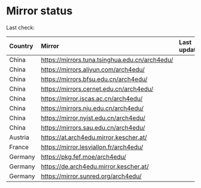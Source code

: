 <script src="./time.js"></script>
# Mirror status
Last check: <script type="text/javascript">localize(1701088510.2988496);</script>

|Country|Mirror|Last update|
|:------|:-----|:----------|
|China|https://mirrors.tuna.tsinghua.edu.cn/arch4edu/|<script type="text/javascript">localize(1701066711);</script>|
|China|https://mirrors.aliyun.com/arch4edu/|<script type="text/javascript">localize(1701066711);</script>|
|China|https://mirrors.bfsu.edu.cn/arch4edu/|<script type="text/javascript">localize(1701023324);</script>|
|China|https://mirrors.cernet.edu.cn/arch4edu/|<script type="text/javascript">localize(1701066711);</script>|
|China|https://mirror.iscas.ac.cn/arch4edu/|<script type="text/javascript">localize(1701066711);</script>|
|China|https://mirrors.nju.edu.cn/arch4edu/|<script type="text/javascript">localize(1701023324);</script>|
|China|https://mirror.nyist.edu.cn/arch4edu/|<script type="text/javascript">localize(1701066711);</script>|
|China|https://mirrors.sau.edu.cn/arch4edu/|<script type="text/javascript">localize(1701066711);</script>|
|Austria|https://at.arch4edu.mirror.kescher.at/|<script type="text/javascript">localize(1701066711);</script>|
|France|https://mirror.lesviallon.fr/arch4edu/|<script type="text/javascript">localize(1701023324);</script>|
|Germany|https://pkg.fef.moe/arch4edu/|<script type="text/javascript">localize(1701066711);</script>|
|Germany|https://de.arch4edu.mirror.kescher.at/|<script type="text/javascript">localize(1701066711);</script>|
|Germany|https://mirror.sunred.org/arch4edu/|<script type="text/javascript">localize(1701066711);</script>|

<script src="./tablefilter/tablefilter.js"></script>
<script src="./table.js"></script>